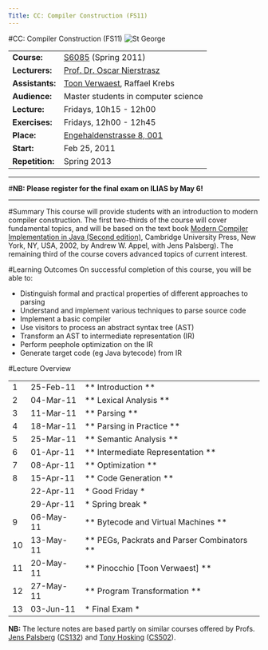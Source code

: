 ```yaml
---
Title: CC: Compiler Construction (FS11)
---
```

#CC: Compiler Construction (FS11)
![St George](%assets_url%/files/42/p0a3amfjqbkvygyyz64y4bxp0pkud2/stgeorge.png)

| | |
|---|---|
|<strong>Course:</strong>|[S6085](http://evub.unibe.ch/pievub/n_index.asp?KursID=4172505&KursNr=S6085&UeberschriftID=715374&page=detail) (Spring 2011)
|**Lecturers:**|[Prof. Dr. Oscar Nierstrasz](%base_url%/oscar) 
|**Assistants:**|[Toon Verwaest](%base_url%/staff/toonverwaest), Raffael Krebs
|**Audience:**|Master students in computer science 
|**Lecture:**|Fridays, 10h15 - 12h00
|**Exercises:**|Fridays, 12h00 - 12h45
|**Place:**|[Engehaldenstrasse 8, 001](%base_url%/contact/maps)
|**Start:**|Feb 25, 2011
|**Repetition:**|Spring 2013


---
#**NB: Please register for the final exam on ILIAS by May 6!**

---

#Summary
This course will provide students with an introduction to modern compiler construction. The first two-thirds of the course will cover fundamental topics, and will be based on the text book [Modern Compiler Implementation in Java (Second edition)](http://www.cambridge.org/us/catalogue/catalogue.asp?isbn=9780521820608&ss=res), Cambridge University Press, New York, NY, USA, 2002, by Andrew W. Appel, with Jens Palsberg).  The remaining third of the course covers advanced topics of current interest.

#Learning Outcomes
On successful completion of this course, you will be able to:

-  Distinguish formal and practical properties of different approaches to parsing
-  Understand and implement various techniques to parse source code
-  Implement a basic compiler
-  Use visitors to process an abstract syntax tree (AST)
-  Transform an AST to intermediate representation (IR)
-  Perform peephole optimization on the IR
-  Generate target code (eg Java bytecode) from IR

#Lecture Overview

| | | |
|---|---|---|
|	1	|	25-Feb-11	|**	Introduction	**
|	2	|	04-Mar-11	|**	Lexical Analysis	**
|	3	|	11-Mar-11	|**	Parsing	**
|	4	|	18-Mar-11	|**	Parsing in Practice	**
|	5	|	25-Mar-11	|**	Semantic Analysis	**
|	6	|	01-Apr-11	|**	Intermediate Representation	**
|	7	|	08-Apr-11	|**	Optimization	**
|	8	|	15-Apr-11	|**	Code Generation	**
|		|	22-Apr-11	|*	Good Friday	*
|		|	29-Apr-11	|*	Spring break	*
|	9	|	06-May-11	|**	Bytecode and Virtual Machines	**
|	10	|	13-May-11	|**	PEGs, Packrats and Parser Combinators	**
|	11	|	20-May-11	|**	Pinocchio [Toon Verwaest]	**
|	12	|	27-May-11	|**	Program Transformation	**
|	13	|	03-Jun-11	|*	Final Exam	*

**NB:** The lecture notes are based partly on similar courses offered by Profs. [Jens Palsberg](http://www.cs.ucla.edu/~palsberg/) ([CS132](http://www.cs.ucla.edu/~palsberg/course/cs132/S08/index.html)) and [Tony Hosking](http://www.cs.purdue.edu/homes/hosking/) ([CS502](http://www.cs.purdue.edu/homes/hosking/502/)).
